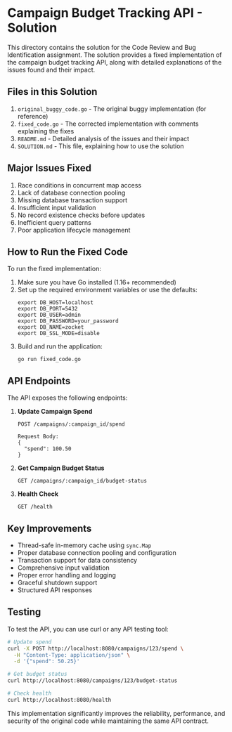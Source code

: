 # Campaign Budget Tracking API - Solution

This directory contains the solution for the Code Review and Bug Identification assignment. The solution provides a fixed implementation of the campaign budget tracking API, along with detailed explanations of the issues found and their impact.

## Files in this Solution

1. `original_buggy_code.go` - The original buggy implementation (for reference)
2. `fixed_code.go` - The corrected implementation with comments explaining the fixes
3. `README.md` - Detailed analysis of the issues and their impact
4. `SOLUTION.md` - This file, explaining how to use the solution

## Major Issues Fixed

1. Race conditions in concurrent map access
2. Lack of database connection pooling
3. Missing database transaction support
4. Insufficient input validation
5. No record existence checks before updates
6. Inefficient query patterns
7. Poor application lifecycle management

## How to Run the Fixed Code

To run the fixed implementation:

1. Make sure you have Go installed (1.16+ recommended)
2. Set up the required environment variables or use the defaults:
   ```
   export DB_HOST=localhost
   export DB_PORT=5432
   export DB_USER=admin
   export DB_PASSWORD=your_password
   export DB_NAME=zocket
   export DB_SSL_MODE=disable
   ```
3. Build and run the application:
   ```
   go run fixed_code.go
   ```

## API Endpoints

The API exposes the following endpoints:

1. **Update Campaign Spend**
   ```
   POST /campaigns/:campaign_id/spend
   
   Request Body:
   {
     "spend": 100.50
   }
   ```

2. **Get Campaign Budget Status**
   ```
   GET /campaigns/:campaign_id/budget-status
   ```

3. **Health Check**
   ```
   GET /health
   ```

## Key Improvements

- Thread-safe in-memory cache using `sync.Map`
- Proper database connection pooling and configuration
- Transaction support for data consistency
- Comprehensive input validation
- Proper error handling and logging
- Graceful shutdown support
- Structured API responses

## Testing

To test the API, you can use curl or any API testing tool:

```bash
# Update spend
curl -X POST http://localhost:8080/campaigns/123/spend \
  -H "Content-Type: application/json" \
  -d '{"spend": 50.25}'

# Get budget status
curl http://localhost:8080/campaigns/123/budget-status

# Check health
curl http://localhost:8080/health
```

This implementation significantly improves the reliability, performance, and security of the original code while maintaining the same API contract.
